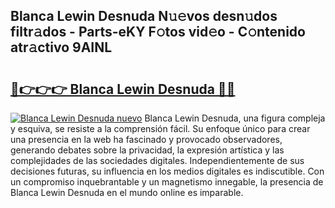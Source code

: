 ## Blanca Lewin Desnuda N𝚞𝚎vos desn𝚞dos filtr𝚊dos - Parts-eKY F𝚘tos vid𝚎o - C𝚘ntenido atr𝚊ctivo 9AINL

# <h2><a href="http://mb0e19.tromn.icu/?c=Blanca+Lewin+Desnuda">🔗👉👉👉 Blanca Lewin Desnuda 🔗🔗</a></h2>

[![Blanca Lewin Desnuda nuevo](https://i.imgur.com/pEAQMta.gif)](http://mb0e19.tromn.icu/?c=Blanca+Lewin+Desnuda)
Blanca Lewin Desnuda, una figura compleja y esquiva, se resiste a la comprensión fácil. Su enfoque único para crear una presencia en la web ha fascinado y provocado observadores, generando debates sobre la privacidad, la expresión artística y las complejidades de las sociedades digitales. Independientemente de sus decisiones futuras, su influencia en los medios digitales es indiscutible. Con un compromiso inquebrantable y un magnetismo innegable, la presencia de Blanca Lewin Desnuda en el mundo online es imparable.
